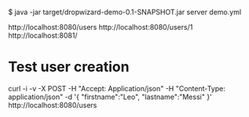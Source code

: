 $ java -jar target/dropwizard-demo-0.1-SNAPSHOT.jar server demo.yml

http://localhost:8080/users
http://localhost:8080/users/1
http://localhost:8081/

# Test user creation

curl -i -v -X POST -H "Accept: Application/json" -H "Content-Type: application/json" -d '{ "firstname":"Leo", "lastname":"Messi" }' http://localhost:8080/users
